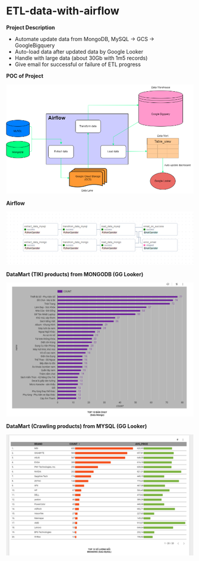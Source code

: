 # ETL-data-with-airflow

**Project Description**
  * Automate update data from MongoDB, MySQL -> GCS -> GoogleBigquery
  * Auto-load data after updated data by Google Looker
  * Handle with large data (about 30Gb with 1m5 records)
  * Give email for successful or failure of ETL progress

**POC of Project**

![img.png](img.png)

**Airflow**

![img_3.png](img_3.png)

**DataMart (TIKI products) from MONGODB (GG Looker)**

![img_1.png](img_1.png)

**DataMart (Crawling products) from MYSQL (GG Looker)**

![img_2.png](img_2.png)